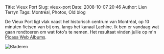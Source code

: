 Title: Vieux Port
Slug: vieux-port
Date: 2008-10-07 20:46
Author: Lien Terryn
Tags: Montréal, Photos, Old blog

De Vieux Port ligt vlak naast het historisch centrum van Montréal, op 10 minuten fietsen van bij ons, langs het kanaal Lachine. Ik ben er vandaag wat gaan rondtoeren om wat foto's te nemen. Het resultaat vinden jullie op m'n [Picasa Web Albums](http://picasaweb.google.com/lienterryn/VieuxPort).

![Bladeren](http://lh5.ggpht.com/lienterryn/SOv5ELm1vOI/AAAAAAAAB90/m2QDKqgZKZA/s800/P1050199.JPG)